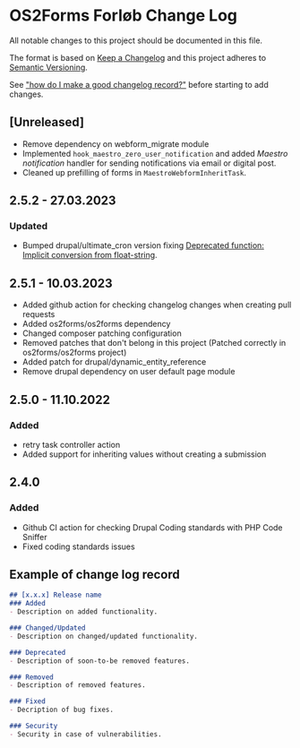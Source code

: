 # OS2Forms Forløb Change Log

All notable changes to this project should be documented in this file.

The format is based on [Keep a Changelog](http://keepachangelog.com/)
and this project adheres to [Semantic Versioning](http://semver.org/).

See ["how do I make a good changelog record?"](https://keepachangelog.com/en/1.0.0/#how)
before starting to add changes.

## [Unreleased]

- Remove dependency on webform_migrate module
- Implemented `hook_maestro_zero_user_notification` and added *Maestro
  notification* handler for sending notifications via email or digital post.
- Cleaned up prefilling of forms in `MaestroWebformInheritTask`.

## 2.5.2 - 27.03.2023

### Updated

- Bumped drupal/ultimate_cron version fixing [Deprecated function: Implicit conversion from float-string](https://www.drupal.org/project/ultimate_cron/issues/3256142).

## 2.5.1 - 10.03.2023

- Added github action for checking changelog changes when creating pull requests
- Added os2forms/os2forms dependency
- Changed composer patching configuration
- Removed patches that don't belong in this project (Patched correctly in os2forms/os2forms project)
- Added patch for drupal/dynamic_entity_reference
- Remove drupal dependency on user default page module

## 2.5.0 - 11.10.2022

### Added

- retry task controller action
- Added support for inheriting values without creating a submission

## 2.4.0

### Added

- Github CI action for checking Drupal Coding standards with PHP Code Sniffer
- Fixed coding standards issues

## Example of change log record

```markdown
## [x.x.x] Release name
### Added
- Description on added functionality.

### Changed/Updated
- Description on changed/updated functionality.

### Deprecated
- Description of soon-to-be removed features.

### Removed
- Description of removed features.

### Fixed
- Decription of bug fixes.

### Security
- Security in case of vulnerabilities.

```

